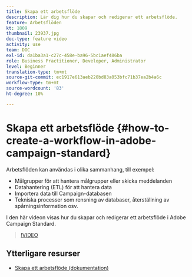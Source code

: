 ```yaml
---
title: Skapa ett arbetsflöde
description: Lär dig hur du skapar och redigerar ett arbetsflöde.
feature: Arbetsflöden
kt: 1809
thumbnail: 23937.jpg
doc-type: feature video
activity: use
team: DOC
exl-id: da1ba3a1-c27c-458e-ba96-5bc1aef486ba
role: Business Practitioner, Developer, Administrator
level: Beginner
translation-type: tm+mt
source-git-commit: ec1917e613aeb220bd83a053bfc71b37ea2b4a6c
workflow-type: tm+mt
source-wordcount: '83'
ht-degree: 10%

---
```


# Skapa ett arbetsflöde {#how-to-create-a-workflow-in-adobe-campaign-standard}

Arbetsflöden kan användas i olika sammanhang, till exempel:

* Målgrupper för att hantera målgrupper eller skicka meddelanden
* Datahantering (ETL) för att hantera data
* Importera data till Campaign-databasen
* Tekniska processer som rensning av databaser, återställning av spårningsinformation osv.

I den här videon visas hur du skapar och redigerar ett arbetsflöde i Adobe Campaign Standard.

>[!VIDEO](https://video.tv.adobe.com/v/23937?quality=12)

## Ytterligare resurser

* [Skapa ett arbetsflöde (dokumentation)](https://experienceleague.adobe.com/docs/campaign-standard/using/managing-processes-and-data/workflow-general-operation/building-a-workflow.html)
